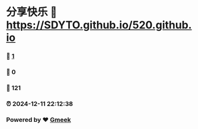 # 分享快乐 :link: https://SDYTO.github.io/520.github.io 
### :page_facing_up: [1](https://SDYTO.github.io/520.github.io/tag.html) 
### :speech_balloon: 0 
### :hibiscus: 121 
### :alarm_clock: 2024-12-11 22:12:38 
### Powered by :heart: [Gmeek](https://github.com/Meekdai/Gmeek)
